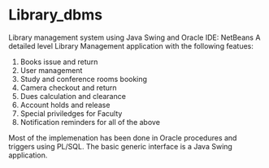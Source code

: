 # Library_dbms
Library management system using Java Swing and Oracle
IDE: NetBeans
A detailed level Library Management application with the following featues:
1. Books issue and return
2. User management
3. Study and conference rooms booking
4. Camera checkout and return
5. Dues calculation and clearance
6. Account holds and release
7. Special priviledges for Faculty
8. Notification reminders for all of the above

Most of the implemenation has been done in Oracle procedures and triggers using PL/SQL.
The basic generic interface is a Java Swing application.
